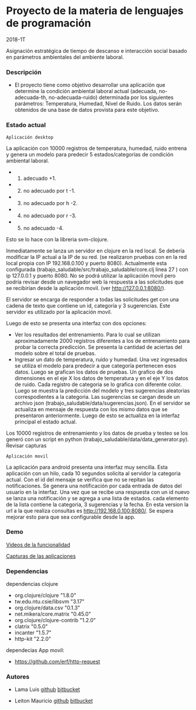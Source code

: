 # Proyecto de la materia de lenguajes de programación #

2018-1T

Asignación estratégica de tiempo de descanso e interacción social basado en parámetros ambientales del ambiente laboral.

### Descripción ###

* El proyecto tiene como objetivo desarrollar una aplicación que determine la condición ambiental laboral actual (adecuada, no-adecuada-th, no-adecuada-ruido) determinada por los siguientes parámetros: Temperatura, Humedad, Nivel de Ruido. Los datos serán obtenidos de una base de datos provista para este objetivo.

### Estado actual ###

    Aplicación desktop

La aplicación con 10000 registros de temperatura, humedad, ruido entrena y genera un modelo para predecir 5 estados/categorías de condición ambiental laboral.

*   1. adecuado            +1.  
*   2. no adecuado por t   -1.  
*   3. no adecuado por h   -2.  
*   4. no adecuado por r   -3.  
*   5. no adecuado         -4.  

Esto se lo hace con la libreria svm-clojure. 

Inmediatamente se lanza un servidor en clojure en la red local. Se debería modificar la IP actual a la IP de su red. (se realizaron pruebas con en la red local propia con IP 192.168.0.100 y puerto 8080). 
Actualmente esta configurada (trabajo_saludable/src/trabajo_saludable/core.clj linea 27 )  con ip 127.0.0.1 y puerto 8080. No se podrá utilizar la aplicación movil pero podría revisar desde un navegador web la respuesta a las solicitudes que se recibirían desde la aplicación movil. (ver http://127.0.0.1:8080/). 
   
El servidor se encarga de responder a todas las solicitudes get con una cadena de texto que contiene un id, categoria y 3 sugerencias.
Este servidor es utilizado por la aplicación movil.

Luego de esto se presenta una interfaz con dos opciones:

*   Ver los resultados del entrenamiento. Para lo cual se utilizan aproximadamente 2000 registros diferentes a los de entrenamiento para probar la correcta predicción.
        Se presenta la cantidad de aciertas del modelo sobre el total de pruebas. 
*   Ingresar un dato de temperatura, ruido y humedad. Una vez ingresados se utiliza el modelo para predecir a que categoría pertenecen esos datos.
    Luego se grafican los datos de pruebas. Un grafico de dos dimensiones en el eje X los datos de temperatura y en el eje Y los datos de ruido. Cada registro de categoria se lo grafica con diferente color.
        Luego se muestra la predicción del modelo y tres sugerencias aleatorias correspodientes a la categoria. Las sugerencias se cargan desde un archivo json (trabajo_saludable/data/sugerencias.json).
    En el servidor se actualiza en mensaje de respuesta con los mismo datos que se presentaron anteriormente.
        Luego de esto se actualiza en la interfaz principal el estado actual.

Los 10000 registros de entrenamiento y los datos de prueba y testeo se los generó con un script en python (trabajo_saludable/data/data_generator.py).
Revisar capturas

    Aplicación movil
La aplicación para android presenta una interfaz muy sencilla. Esta aplicación con un hilo, cada 10 segundos solicita al servidor la categoria actual. Con el id del mensaje se verifica que no se repitan las notificaciones. Se genera una notificación por cada entrada de datos del usuario en la interfaz.
Una vez que se recibe una respuesta con un id nuevo se lanza una notificación y se agrega a una lista de estados. cada elemento de la lista contiene la categoria, 3 sugerencias y la fecha.
En esta version la url a la que realiza consultas es http://192.168.0.100:8080/. Se espera mejorar esto para que sea configurable desde la app. 


### Demo ###

[ Videos de la funcionalidad ](https://drive.google.com/open?id=1HBqlmEa1-VROPYu-dW8q1aSwjMARzlUE)

[ Capturas de las aplicaciones ](https://bitbucket.org/mdleiton/ldp_2018_grupo3_lama_leiton/src/master/capturas/)


### Dependencias ###

dependencias clojure

*   org.clojure/clojure "1.8.0"
*   tw.edu.ntu.csie/libsvm "3.17"
*   org.clojure/data.csv "0.1.3"
*   net.mikera/core.matrix "0.45.0"
*   org.clojure/clojure-contrib "1.2.0"
*   clatrix "0.5.0"
*   incanter "1.5.7"
*   http-kit "2.2.0"

dependecias App movil:

* https://github.com/erf/http-request 

### Autores ###

* Lama Luis [github](https://github.com/luislama) [bitbucket](https://bitbucket.org/luislama/)

* Leiton Mauricio [github](https://github.com/mdleiton) [bitbucket](https://bitbucket.org/mdleiton/)


